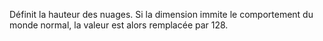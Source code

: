 Définit la hauteur des nuages. Si la dimension immite le comportement du monde normal, la valeur est alors remplacée par 128.